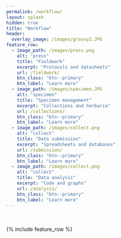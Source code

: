 ```yaml
---
permalink: /workflow/
layout: splash
hidden: true
title: "Workflow"
header:
  overlay_image: /images/grassy2.JPG
feature_row:
  - image_path: /images/press.png
    alt: "press"
    title: "Fieldwork"
    excerpt: "Protocols and datasheets"
    url: /fieldwork/
    btn_class: "btn--primary"
    btn_label: "Learn more"
  - image_path: /images/specimen.JPG
    alt: "specimen"
    title: "Specimen management"
    excerpt: "Collections and herbaria"
    url: /collections/
    btn_class: "btn--primary"
    btn_label: "Learn more"
  - image_path: /images/collect.png
    alt: "collect"
    title: "Data submission"
    excerpt: "Spreadsheets and databases"
    url: /submission/
    btn_class: "btn--primary"
    btn_label: "Learn more"
  - image_path: /images/collect.png
    alt: "collect"
    title: "Data analysis"
    excerpt: "Code and graphs"
    url: /analysis/
    btn_class: "btn--primary"
    btn_label: "Learn more"  
---
```

<br>
<br>
{% include feature_row %}
